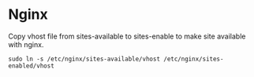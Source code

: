 # Nginx

Copy vhost file from sites-available to sites-enable to make site available with nginx.

```
sudo ln -s /etc/nginx/sites-available/vhost /etc/nginx/sites-enabled/vhost
```
